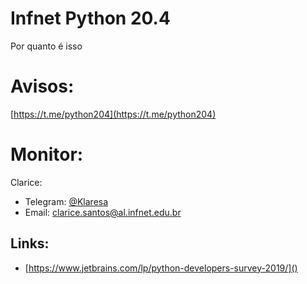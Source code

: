 # Infnet Python 20.4 

Por quanto é isso

# Avisos:

[https://t.me/python204](https://t.me/python204)

# Monitor:

Clarice:

* Telegram: [@Klaresa](https://t.me/klaresa)
* Email: [clarice.santos@al.infnet.edu.br](mailto:clarice.santos@al.infnet.edu.br)


## Links:

* [https://www.jetbrains.com/lp/python-developers-survey-2019/]()
